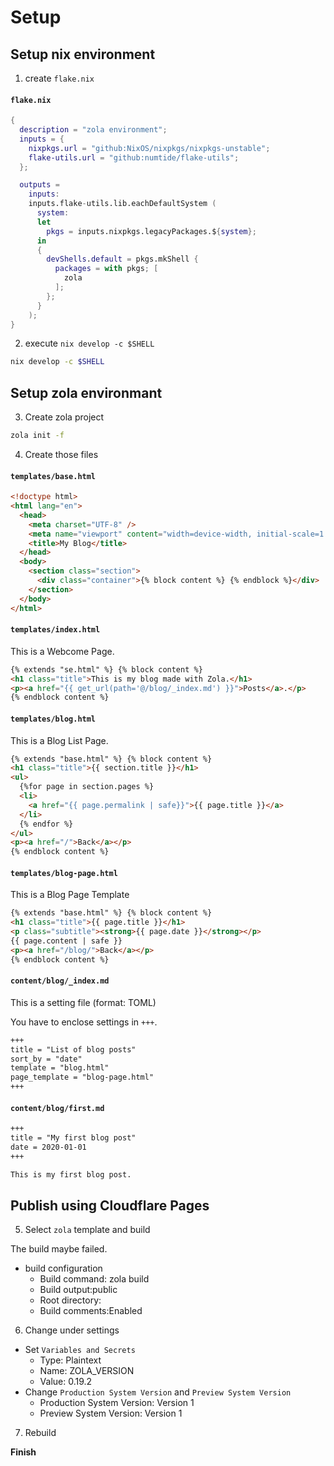 # Setup

## Setup nix environment

1. create `flake.nix`

#### `flake.nix`

```nix
{
  description = "zola environment";
  inputs = {
    nixpkgs.url = "github:NixOS/nixpkgs/nixpkgs-unstable";
    flake-utils.url = "github:numtide/flake-utils";
  };

  outputs =
    inputs:
    inputs.flake-utils.lib.eachDefaultSystem (
      system:
      let
        pkgs = inputs.nixpkgs.legacyPackages.${system};
      in
      {
        devShells.default = pkgs.mkShell {
          packages = with pkgs; [
            zola
          ];
        };
      }
    );
}
```

2. execute `nix develop -c $SHELL`

```sh
nix develop -c $SHELL
```

## Setup zola environmant

3. Create zola project

```sh
zola init -f
```

4. Create those files

#### `templates/base.html`

```html
<!doctype html>
<html lang="en">
  <head>
    <meta charset="UTF-8" />
    <meta name="viewport" content="width=device-width, initial-scale=1.0" />
    <title>My Blog</title>
  </head>
  <body>
    <section class="section">
      <div class="container">{% block content %} {% endblock %}</div>
    </section>
  </body>
</html>
```

#### `templates/index.html`

This is a Webcome Page.

```html
{% extends "se.html" %} {% block content %}
<h1 class="title">This is my blog made with Zola.</h1>
<p><a href="{{ get_url(path='@/blog/_index.md') }}">Posts</a>.</p>
{% endblock content %}
```

#### `templates/blog.html`

This is a Blog List Page.

```html
{% extends "base.html" %} {% block content %}
<h1 class="title">{{ section.title }}</h1>
<ul>
  {%for page in section.pages %}
  <li>
    <a href="{{ page.permalink | safe}}">{{ page.title }}</a>
  </li>
  {% endfor %}
</ul>
<p><a href="/">Back</a></p>
{% endblock content %}
```

#### `templates/blog-page.html`

This is a Blog Page Template

```html
{% extends "base.html" %} {% block content %}
<h1 class="title">{{ page.title }}</h1>
<p class="subtitle"><strong>{{ page.date }}</strong></p>
{{ page.content | safe }}
<p><a href="/blog/">Back</a></p>
{% endblock content %}
```

#### `content/blog/_index.md`

This is a setting file (format: TOML)

You have to enclose settings in `+++`.

```markdown
+++
title = "List of blog posts"
sort_by = "date"
template = "blog.html"
page_template = "blog-page.html"
+++
```

#### `content/blog/first.md`

```markdown
+++
title = "My first blog post"
date = 2020-01-01
+++

This is my first blog post.
```

## Publish using Cloudflare Pages

5. Select `zola` template and build

The build maybe failed.

- build configuration
  - Build command: zola build
  - Build output:public
  - Root directory:
  - Build comments:Enabled

6. Change under settings

- Set `Variables and Secrets`
  - Type: Plaintext
  - Name: ZOLA_VERSION
  - Value: 0.19.2
- Change `Production System Version` and `Preview System Version`
  - Production System Version: Version 1
  - Preview System Version: Version 1

7. Rebuild

**Finish**

